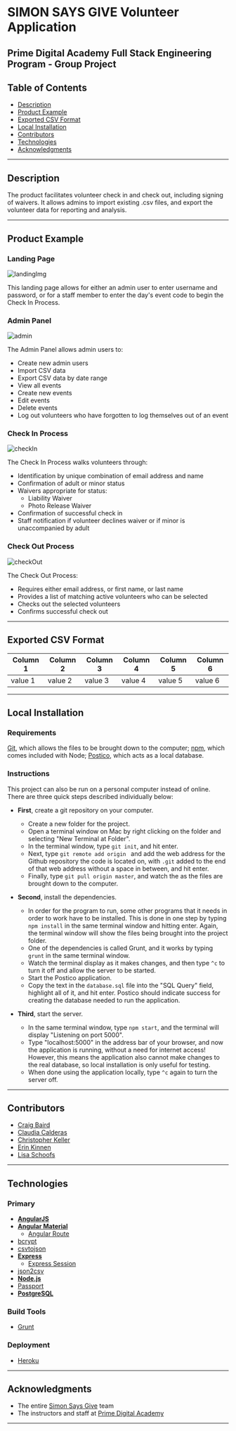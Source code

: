 # SIMON SAYS GIVE Volunteer Application
## Prime Digital Academy Full Stack Engineering Program - Group Project

## Table of Contents

- [Description](#description)
- [Product Example](#product-example)
- [Exported CSV Format](#exported-csv-format)
- [Local Installation](#local-installation)
- [Contributors](#contributors)
- [Technologies](#technologies)
- [Acknowledgments](#acknowledgments)

---
## Description

The product facilitates volunteer check in and check out, including signing of waivers.
It allows admins to import existing .csv files, and export the volunteer data for reporting and analysis.

---
## Product Example

### **Landing Page**

![landingImg](landingImg.png)

This landing page allows for either an admin user to enter username and password, or for a staff member to enter the day's event code to begin the Check In Process.

### **Admin Panel**

![admin](admin.png)

The Admin Panel allows admin users to:

- Create new admin users
- Import CSV data
- Export CSV data by date range
- View all events
- Create new events
- Edit events
- Delete events
- Log out volunteers who have forgotten to log themselves out of an event

### **Check In Process**

![checkIn](checkIn.png)

The Check In Process walks volunteers through:

- Identification by unique combination of email address and name
- Confirmation of adult or minor status
- Waivers appropriate for status:
    - Liability Waiver
    - Photo Release Waiver
- Confirmation of successful check in
- Staff notification if volunteer declines waiver or if minor is unaccompanied by adult

### **Check Out Process**

![checkOut](checkOut.png)

The Check Out Process:

- Requires either email address, or first name, or last name
- Provides a list of matching active volunteers who can be selected
- Checks out the selected volunteers
- Confirms successful check out

---
## Exported CSV Format

|Column 1|Column 2|Column 3|Column 4|Column 5|Column 6|
|--------|--------|--------|--------|--------|--------|
|value 1 |value 2 |value 3 |value 4 |value 5 |value 6 |

---
## Local Installation

### Requirements

[Git](https://git-scm.com/), which allows the files to be brought down to the computer;
[npm](https://nodejs.org/en/download/), which comes included with Node;
[Postico](https://eggerapps.at/postico/), which acts as a local database.

### Instructions

This project can also be run on a personal computer instead of online.
There are three quick steps described individually below:

- **First**, create a git repository on your computer.
    - Create a new folder for the project.
    - Open a terminal window on Mac by right clicking on the folder and selecting "New Terminal at Folder".
    - In the terminal window, type `git init`, and hit enter.
    - Next, type `git remote add origin ` and add the web address for the Github repository the code is located on, with `.git` added to the end of that web address without a space in between, and hit enter.
    - Finally, type `git pull origin master`, and watch the as the files are brought down to the computer.

- **Second**, install the dependencies.
    - In order for the program to run, some other programs that it needs in order to work have to be installed. This is done in one step by typing `npm install` in the same terminal window and hitting enter. Again, the terminal window will show the files being brought into the project folder.
    - One of the dependencies is called Grunt, and it works by typing `grunt` in the same terminal window.
    - Watch the terminal display as it makes changes, and then type `^c` to turn it off and allow the server to be started.
    - Start the Postico application.
    - Copy the text in the `database.sql` file into the "SQL Query" field, highlight all of it, and hit enter. Postico should indicate success for creating the database needed to run the application.

- **Third**, start the server.
    - In the same terminal window, type `npm start`, and the terminal will display "Listening on port 5000".
    - Type "localhost:5000" in the address bar of your browser, and now the application is running, without a need for internet access! However, this means the application also cannot make changes to the real database, so local installation is only useful for testing.
    - When done using the application locally, type `^c` again to turn the server off.

---
## Contributors

- [Craig Baird](https://github.com/craigbaird)
- [Claudia Calderas](https://github.com/claudiacalderas)
- [Christopher Keller](https://github.com/cjameskeller)
- [Erin Kinnen](https://github.com/erinkinnen)
- [Lisa Schoofs](https://github.com/lisaschoofs)

---
## Technologies

### Primary

- [**AngularJS**](https://angularjs.org/)
- [**Angular Material**](https://material.angularjs.org/)
    - [Angular Route](https://www.npmjs.com/package/angular-route)
- [bcrypt](https://www.npmjs.com/package/bcrypt)
- [csvtojson](https://www.npmjs.com/package/csvtojson)
- [**Express**](https://expressjs.com/)
    - [Express Session](https://www.npmjs.com/package/express-session)
- [json2csv](https://www.npmjs.com/package/json2csv)
- [**Node.js**](https://nodejs.org/en/)
- [Passport](http://passportjs.org/)
- [**PostgreSQL**](https://www.npmjs.com/package/pg)

### Build Tools

- [Grunt](https://gruntjs.com/)

### Deployment

- [Heroku](https://www.heroku.com/)

---
## Acknowledgments

- The entire [Simon Says Give](http://www.simonsaysgive.org) team
- The instructors and staff at [Prime Digital Academy](https://primeacademy.io/)

---
